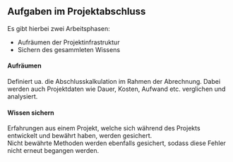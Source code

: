## Aufgaben im Projektabschluss

Es gibt hierbei zwei Arbeitsphasen:

- Aufräumen der Projektinfrastruktur
- Sichern des gesammleten Wissens

#### Aufräumen 

Definiert ua. die Abschlusskalkulation im Rahmen der Abrechnung. Dabei werden auch Projektdaten wie Dauer, Kosten, Aufwand etc. verglichen und analysiert.

#### Wissen sichern

Erfahrungen aus einem Projekt, welche sich während des Projekts entwickelt und bewährt haben, werden gesichert. <br>
Nicht bewährte Methoden werden ebenfalls gesichert, sodass diese Fehler nicht erneut begangen werden.
